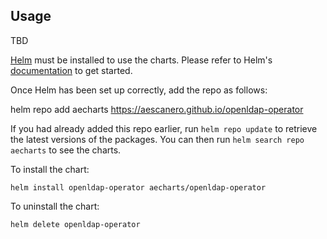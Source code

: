 ## Usage

TBD

[Helm](https://helm.sh) must be installed to use the charts.  Please refer to
Helm's [documentation](https://helm.sh/docs) to get started.

Once Helm has been set up correctly, add the repo as follows:

  helm repo add aecharts https://aescanero.github.io/openldap-operator

If you had already added this repo earlier, run `helm repo update` to retrieve
the latest versions of the packages.  You can then run `helm search repo
aecharts` to see the charts.

To install the  chart:

    helm install openldap-operator aecharts/openldap-operator

To uninstall the chart:

    helm delete openldap-operator
